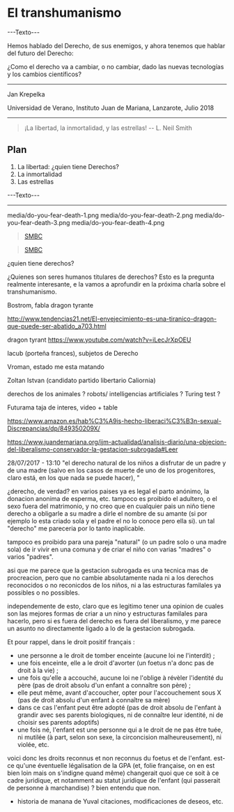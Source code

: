 El transhumanismo
===

---Texto---

Hemos hablado del Derecho, de sus enemigos, y ahora tenemos que hablar del futuro del Derecho:

¿Como el derecho va a cambiar, o no cambiar, dado las nuevas tecnologías y los cambios científicos?

---

Jan Krepelka

Universidad de Verano, Instituto Juan de Mariana, Lanzarote, Julio 2018

---

> ¡La libertad, la inmortalidad, y las estrellas!
> -- L. Neil Smith

## Plan

1. La libertad: ¿quien tiene Derechos?
2. La inmortalidad
3. Las estrellas

---Texto---


---


media/do-you-fear-death-1.png
media/do-you-fear-death-2.png
media/do-you-fear-death-3.png
media/do-you-fear-death-4.png



> [SMBC](https://thenib.com/do-you-fear-death-76fb193deec5)




> [SMBC](http://www.smbc-comics.com/?id=3443)


¿quien tiene derechos?

¿Quienes son seres humanos titulares de derechos? Esto es la pregunta realmente interesante, e la vamos a aprofundir en la próxima charla sobre el transhumanismo.


Bostrom, fabla dragon tyrante


http://www.tendencias21.net/El-envejecimiento-es-una-tiranico-dragon-que-puede-ser-abatido_a703.html

dragon tyrant
https://www.youtube.com/watch?v=iLecJrXpOEU

Iacub (porteña frances), subjetos de Derecho

Vroman, estado me esta matando

Zoltan Istvan (candidato partido libertario Caliornia)


derechos de los animales ? robots/ intelligencias artificiales ? Turing test ?

Futurama taja de interes, video + table



https://www.amazon.es/hab%C3%A9is-hecho-liberaci%C3%B3n-sexual-Discrepancias/dp/849350209X/


https://www.juandemariana.org/ijm-actualidad/analisis-diario/una-objecion-del-liberalismo-conservador-la-gestacion-subrogada#Leer


28/07/2017 - 13:10
"el derecho natural de los niños a disfrutar de un padre y de una madre (salvo en los casos de muerte de uno de los progenitores, claro está, en los que nada se puede hacer), "

¿derecho, de verdad? en varios paises ya es legal el parto anónimo, la donacion anonima de esperma, etc. tampoco es proibido el adultero, o el sexo fuera del matrimonio, y no creo que en cualquier pais un niño tiene derecho a obligarle a su madre a dirle el nombre de su amante (si por ejemplo lo esta criado sola y el padre el no lo conoce pero ella si). un tal "derecho" me pareceria por lo tanto inaplicable.

tampoco es proibido para una pareja "natural" (o un padre solo o una madre sola) de ir vivir en una comuna y de criar el niño con varias "madres" o varios "padres".

asi que me parece que la gestacion subrogada es una tecnica mas de procreacion, pero que no cambie absolutamente nada ni a los derechos reconocidos o no reconicdos de los niños, ni a las estructuras familales ya possibles o no possibles.

independemente de esto, claro que es legitimo tener una opinion de cuales son las mejores formas de criar a un nino y estructuras familales para hacerlo, pero si es fuera del derecho es fuera del liberalismo, y me parece un asunto no directamente ligado a lo de la gestacion subrogada.



Et pour rappel, dans le droit positif français :

- une personne a le droit de tomber enceinte (aucune loi ne l'interdit) ;
- une fois enceinte, elle a le droit d'avorter (un foetus n'a donc pas de droit à la vie) ;
- une fois qu'elle a accouché, aucune loi ne l'oblige à révèler l'identité du père (pas de droit absolu d'un enfant a connaître son père) ;
- elle peut même, avant d'accoucher, opter pour l'accouchement sous X (pas de droit absolu d'un enfant à connaître sa mère)
- dans ce cas l'enfant peut être adopté (pas de droit absolu de l'enfant à grandir avec ses parents biologiques, ni de connaître leur identité, ni de choisir ses parents adoptifs)
- une fois né, l'enfant est une personne qui a le droit de ne pas être tuée, ni mutilée (à part, selon son sexe, la circoncision malheureusement), ni violée, etc.

voici donc les droits reconnus et non reconnus du foetus et de l'enfant. est-ce qu'une éventuelle légalisation de la GPA (et, folie française, on en est bien loin mais on s'indigne quand même) changerait quoi que ce soit à ce cadre juridique, et notamment au statut juridique de l'enfant (qui passerait de personne à marchandise) ? bien entendu que non.


+ historia de manana de Yuval citaciones, modificaciones de deseos, etc.